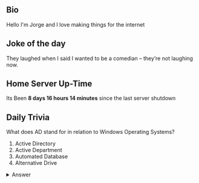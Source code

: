 ## Bio

Hello I'm Jorge and I love making things for the internet

## Joke of the day

They laughed when I said I wanted to be a comedian – they’re not laughing now.

## Home Server Up-Time

Its Been **8 days 16 hours 14 minutes** since the last server shutdown


## Daily Trivia

What does AD stand for in relation to Windows Operating Systems? 
 1. Active Directory
 2. Active Department
 3. Automated Database
 4. Alternative Drive

<details>
  <summary>Answer</summary>
  Active Directory
</details>

